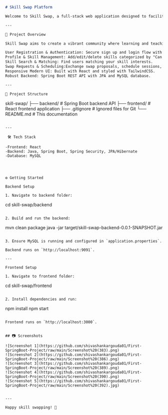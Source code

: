 
```markdown
# Skill Swap Platform

Welcome to Skill Swap, a full-stack web application designed to facilitate peer-to-peer skill exchange! Users can register, showcase skills they can teach or want to learn, search for matching partners, send swap requests, schedule exchanges, and track their progress effortlessly.

---

🚀 Project Overview

Skill Swap aims to create a vibrant community where learning and teaching skills is easy, interactive, and rewarding.

User Registration & Authentication: Secure sign up and login flow with hashed passwords.
Profile & Skill Management: Add/edit/delete skills categorized by "Can Teach" or "Want to Learn".
Skill Search & Matching: Find users matching your skill interests.
Swap Requests & Scheduling:Exchange swap proposals, schedule sessions, accept/reject requests.
Responsive Modern UI: Built with React and styled with TailwindCSS.
Robust Backend: Spring Boot REST API with JPA and MySQL database.

---

📂 Project Structure

```
skill-swap/
  ├── backend/                # Spring Boot backend API
  ├── frontend/               # React frontend application
  ├── .gitignore              # Ignored files for Git
  └── README.md               # This documentation
```

---

 🛠️ Tech Stack

-Frontend: React
-Backend: Java, Spring Boot, Spring Security, JPA/Hibernate
-Database: MySQL




⚙️ Getting Started

Backend Setup

1. Navigate to backend folder:

```
cd skill-swap/backend
```

2. Build and run the backend:

```
mvn clean package
java -jar target/skill-swap-backend-0.0.1-SNAPSHOT.jar
```

3. Ensure MySQL is running and configured in `application.properties`.

Backend runs on `http://localhost:9091`.

---

Frontend Setup

1. Navigate to frontend folder:

```
cd skill-swap/frontend
```

2. Install dependencies and run:

```
npm install
npm start
```

Frontend runs on `http://localhost:3000`.


## 📷 Screenshots

![Screenshot 1](https://github.com/shivashankargouda01/First-SpringBoot-Project/raw/main/Screenshot%20(383).png)
![Screenshot 2](https://github.com/shivashankargouda01/First-SpringBoot-Project/raw/main/Screenshot%20(386).png)
![Screenshot 3](https://github.com/shivashankargouda01/First-SpringBoot-Project/raw/main/Screenshot%20(389).png)
![Screenshot 4](https://github.com/shivashankargouda01/First-SpringBoot-Project/raw/main/Screenshot%20(390).png)
![Screenshot 5](https://github.com/shivashankargouda01/First-SpringBoot-Project/raw/main/Screenshot%20(392).jpg)


---

Happy skill swapping! 🎉
```

